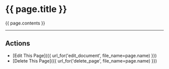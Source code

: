 {{ page.title }}
======
{{ page.contents }}
****
Actions
---------

* [Edit This Page]({{ url_for('edit_document', file_name=page.name) }})
* [Delete This Page]({{ url_for('delete_page', file_name=page.name) }})
